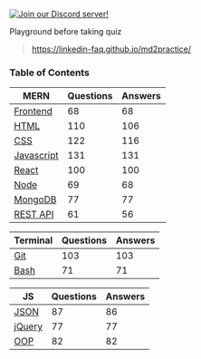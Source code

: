 [![Join our Discord server!](https://invidget.switchblade.xyz/NKCyjjw3MW?theme=light)](https://discord.gg/NKCyjjw3MW)

Playground before taking quiz
   > https://linkedin-faq.github.io/md2practice/

### Table of Contents

| MERN  | Questions | Answers |  
| ----- | ----- | ----- | 
| [Frontend](front-end-development/front-end-development-quiz.md)          | 68        | 68      | 
| [HTML](html/html-quiz.md)                                                             | 110       | 106     |
| [CSS](css/css-quiz.md)                                                                | 122       | 116     |
| [Javascript](javascript/javascript-quiz.md)                                           | 131       | 131     | 
| [React](react/reactjs-quiz.md)                                                        | 100       | 100     |
| [Node](node.js/node.js-quiz.md)                                                       | 69        | 68      |
| [MongoDB](mongodb/mongodb-quiz.md)                                                    | 77        | 77      |
| [REST API](rest-api/rest-api-quiz.md)                                                 | 61        | 56      | 

| Terminal  | Questions | Answers |
| ----- | ----- | ----- | 
| [Git](git/git-quiz.md)                                                                | 103       | 103     |
| [Bash](bash/bash-quiz.md)                                                             | 71        | 71      | 

| JS  | Questions | Answers |
| ----- | ----- | ----- | 
| [JSON](json/json-quiz.md)                                                             | 87        | 86      |
| [jQuery](jquery/jquery-quiz.md)                                                       | 77        | 77      |
| [OOP](oop/object-oriented-programming-quiz.md)                                        | 82        | 82      |
                              

